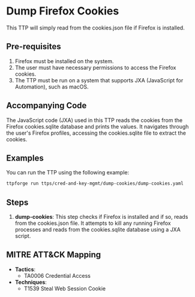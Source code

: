 # Dump Firefox Cookies

This TTP will simply read from the cookies.json file if Firefox is installed.

## Pre-requisites

1. Firefox must be installed on the system.
1. The user must have necessary permissions to access the Firefox cookies.
1. The TTP must be run on a system that supports JXA (JavaScript for
   Automation), such as macOS.

## Accompanying Code

The JavaScript code (JXA) used in this TTP reads the cookies from the Firefox
cookies.sqlite database and prints the values. It navigates through the
user's Firefox profiles, accessing the cookies.sqlite file to extract
the cookies.

## Examples

You can run the TTP using the following example:

```bash
ttpforge run ttps/cred-and-key-mgmt/dump-cookies/dump-cookies.yaml
```

## Steps

1. **dump-cookies**: This step checks if Firefox is installed and if so,
   reads from the cookies.json file. It attempts to kill any running Firefox
   processes and reads from the cookies.sqlite database using a JXA script.

## MITRE ATT&CK Mapping

- **Tactics**:
  - TA0006 Credential Access
- **Techniques**:
  - T1539 Steal Web Session Cookie
